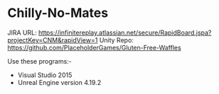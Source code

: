 # Chilly-No-Mates

JIRA URL: https://infinitereplay.atlassian.net/secure/RapidBoard.jspa?projectKey=CNM&rapidView=1
Unity Repo: https://github.com/PlaceholderGames/Gluten-Free-Waffles

Use these programs:-<br />
* Visual Studio 2015 <br />
* Unreal Engine version 4.19.2
